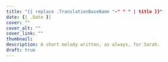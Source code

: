 ```yaml
---
title: "{{ replace .TranslationBaseName "-" " " | title }}"
date: {{ .Date }}
cover: ""
cover_alt: ""
cover_link: ""
thumbnail:
description: A short melody written, as always, for Sarah.
draft: true
---
```


